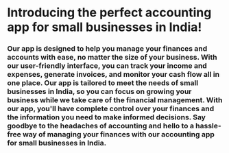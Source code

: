 # Introducing the perfect accounting app for small businesses in India!

### Our app is designed to help you manage your finances and accounts with ease, no matter the size of your business. With our user-friendly interface, you can track your income and expenses, generate invoices, and monitor your cash flow all in one place. Our app is tailored to meet the needs of small businesses in India, so you can focus on growing your business while we take care of the financial management. With our app, you'll have complete control over your finances and the information you need to make informed decisions. Say goodbye to the headaches of accounting and hello to a hassle-free way of managing your finances with our accounting app for small businesses in India.
